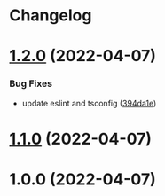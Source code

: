 # Changelog

# [1.2.0](https://github.com/statflo/textkit-ui-library/compare/v1.1.0...v1.2.0) (2022-04-07)


### Bug Fixes

* update eslint and tsconfig ([394da1e](https://github.com/statflo/textkit-ui-library/commit/394da1e6250163cc62ba8c549962250d1e049c82))

# [1.1.0](https://github.com/statflo/textkit-ui-library/compare/v1.0.0...v1.1.0) (2022-04-07)

# 1.0.0 (2022-04-07)
